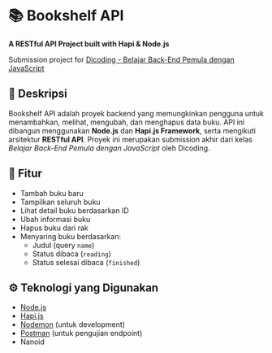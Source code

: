 # 📚 Bookshelf API
**A RESTful API Project built with Hapi & Node.js**

Submission project for [Dicoding - Belajar Back-End Pemula dengan JavaScript](https://www.dicoding.com/academies/261-belajar-back-end-pemula-dengan-javascript)

## 📝 Deskripsi
Bookshelf API adalah proyek backend yang memungkinkan pengguna untuk menambahkan, melihat, mengubah, dan menghapus data buku. API ini dibangun menggunakan **Node.js** dan **Hapi.js Framework**, serta mengikuti arsitektur **RESTful API**. Proyek ini merupakan submission akhir dari kelas *Belajar Back-End Pemula dengan JavaScript* oleh Dicoding.

## 🚀 Fitur
- Tambah buku baru
- Tampilkan seluruh buku
- Lihat detail buku berdasarkan ID
- Ubah informasi buku
- Hapus buku dari rak
- Menyaring buku berdasarkan:
  - Judul (query `name`)
  - Status dibaca (`reading`)
  - Status selesai dibaca (`finished`)

## ⚙️ Teknologi yang Digunakan
- [Node.js](https://nodejs.org/)
- [Hapi.js](https://hapi.dev/)
- [Nodemon](https://nodemon.io/) (untuk development)
- [Postman](https://www.postman.com/) (untuk pengujian endpoint)
- Nanoid


